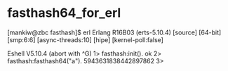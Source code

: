 # fasthash64_for_erl

[mankiw@zbc fasthash]$ erl
Erlang R16B03 (erts-5.10.4) [source] [64-bit] [smp:6:6] [async-threads:10] [hipe] [kernel-poll:false]

Eshell V5.10.4  (abort with ^G)
1> fasthash:init().
ok
2> fasthash:fasthash64("a").
5943631838442897862
3> 
